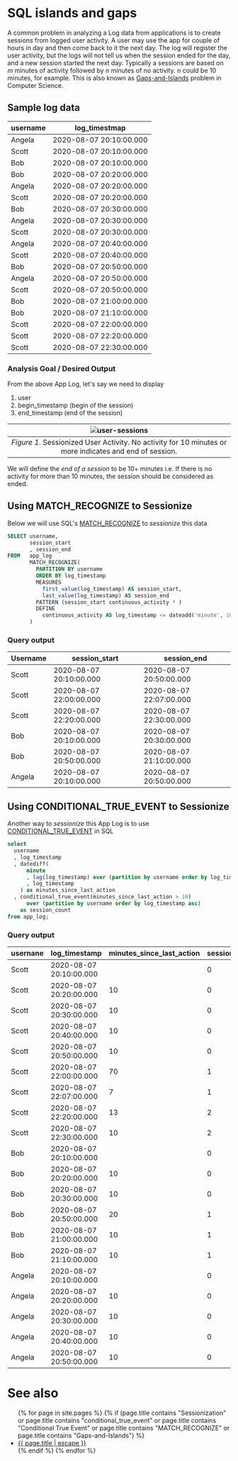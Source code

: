 # SQL islands and gaps

A common problem in analyzing a Log data from applications is to create sessions from logged user activity. A user may use the app for couple of hours in day and then come back to it the next day. The log will register the user activity, but the logs will not tell us when the session ended for the day, and a new session started the next day. Typically a sessions are based on _m_ minutes of activity followed by _n_ minutes of no activity. _n_ could be 10 minutes, for example. This is also known as [Gaps-and-Islands](sessionization.md) problem in Computer Science.

## Sample log data

|username|log_timestmap|
|--------|-------------------------|
| Angela | 2020-08-07 20:10:00.000 |
| Scott  | 2020-08-07 20:10:00.000 |
| Bob    | 2020-08-07 20:10:00.000 |
| Bob    | 2020-08-07 20:20:00.000 |
| Angela | 2020-08-07 20:20:00.000 |
| Scott  | 2020-08-07 20:20:00.000 |
| Bob    | 2020-08-07 20:30:00.000 |
| Angela | 2020-08-07 20:30:00.000 |
| Scott  | 2020-08-07 20:30:00.000 |
| Angela | 2020-08-07 20:40:00.000 |
| Scott  | 2020-08-07 20:40:00.000 |
| Bob    | 2020-08-07 20:50:00.000 |
| Angela | 2020-08-07 20:50:00.000 |
| Scott  | 2020-08-07 20:50:00.000 |
| Bob    | 2020-08-07 21:00:00.000 |
| Bob    | 2020-08-07 21:10:00.000 |
| Scott  | 2020-08-07 22:00:00.000 |
| Scott  | 2020-08-07 22:20:00.000 |
| Scott  | 2020-08-07 22:30:00.000 |

### Analysis Goal / Desired Output

From the above App Log, let's say we need to display

1. user
2. begin_timestamp (begin of the session)
3. end_timestamp (end of the session)

|![user-sessions](https://github.com/user-attachments/assets/84350eff-9394-45e0-8250-3fad502d1787)|
|:--:| 
|*Figure 1*. Sessionized User Activity. No activity for 10 minutes or more indicates and end of session.|

We will define the _end of a session_ to be 10+ minutes i.e. If there is no activity for more than 10 minutes, the session should be considered as ended.

## Using MATCH_RECOGNIZE to Sessionize

Below we will use SQL's [MATCH_RECOGNIZE](applied-overview-of-MATCH_RECOGNIZE-clause.md) to _sessionize_ this data

```sql
SELECT username,
       session_start
       , session_end
FROM   app_log
       MATCH_RECOGNIZE(
         PARTITION BY username
         ORDER BY log_timestamp
         MEASURES
           first_value(log_timestamp) AS session_start,
           last_value(log_timestamp) AS session_end
         PATTERN (session_start continuous_activity * )
         DEFINE
           continuous_activity AS log_timestamp <= dateadd('minute', 10,  lag(log_timestamp))
       )
```


### Query output

|Username|session_start|session_end|
|--------|-------------------------|-------------------------|
| Scott  | 2020-08-07 20:10:00.000 | 2020-08-07 20:50:00.000 |
| Scott  | 2020-08-07 22:00:00.000 | 2020-08-07 22:07:00.000 |
| Scott  | 2020-08-07 22:20:00.000 | 2020-08-07 22:30:00.000 |
| Bob    | 2020-08-07 20:10:00.000 | 2020-08-07 20:30:00.000 |
| Bob    | 2020-08-07 20:50:00.000 | 2020-08-07 21:10:00.000 |
| Angela | 2020-08-07 20:10:00.000 | 2020-08-07 20:50:00.000 |

## Using CONDITIONAL_TRUE_EVENT to Sessionize

Another way to _sessionize_ this App Log is to use [CONDITIONAL_TRUE_EVENT](conditional_true_event.md) in SQL

```sql
select 
  username
  , log_timestamp 
  , datediff(
      minute
      , lag(log_timestamp) over (partition by username order by log_timestamp asc)
      , log_timestamp
    ) as minutes_since_last_action
  , conditional_true_event(minutes_since_last_action > 10) 
      over (partition by username order by log_timestamp asc)
    as session_count
from app_log;
```

### Query output

|usernane|log_timestamp|minutes_since_last_action|session_count|
|--------|-------------------------|----|---|
| Scott  | 2020-08-07 20:10:00.000 |    | 0 |
| Scott  | 2020-08-07 20:20:00.000 | 10 | 0 |
| Scott  | 2020-08-07 20:30:00.000 | 10 | 0 |
| Scott  | 2020-08-07 20:40:00.000 | 10 | 0 |
| Scott  | 2020-08-07 20:50:00.000 | 10 | 0 |
| Scott  | 2020-08-07 22:00:00.000 | 70 | 1 |
| Scott  | 2020-08-07 22:07:00.000 | 7  | 1 |
| Scott  | 2020-08-07 22:20:00.000 | 13 | 2 |
| Scott  | 2020-08-07 22:30:00.000 | 10 | 2 |
| Bob    | 2020-08-07 20:10:00.000 |    | 0 |
| Bob    | 2020-08-07 20:20:00.000 | 10 | 0 |
| Bob    | 2020-08-07 20:30:00.000 | 10 | 0 |
| Bob    | 2020-08-07 20:50:00.000 | 20 | 1 |
| Bob    | 2020-08-07 21:00:00.000 | 10 | 1 |
| Bob    | 2020-08-07 21:10:00.000 | 10 | 1 |
| Angela | 2020-08-07 20:10:00.000 |    | 0 |
| Angela | 2020-08-07 20:20:00.000 | 10 | 0 |
| Angela | 2020-08-07 20:30:00.000 | 10 | 0 |
| Angela | 2020-08-07 20:40:00.000 | 10 | 0 |
| Angela | 2020-08-07 20:50:00.000 | 10 | 0 |




# See also
<ul id="recent-articles">
{% for page in site.pages %}
    {% if (page.title contains "Sessionization" or page.title contains "conditional_true_event" or page.title contains "Conditional True Event" or page.title contains "MATCH_RECOGNIZE" or page.title contains "Gaps-and-Islands") %}
    <li>
    <a href="{{ page.url | relative_url }}">{{ page.title | escape }}</a>
    </li>
    {% endif %}
{% endfor %}
</ul>

